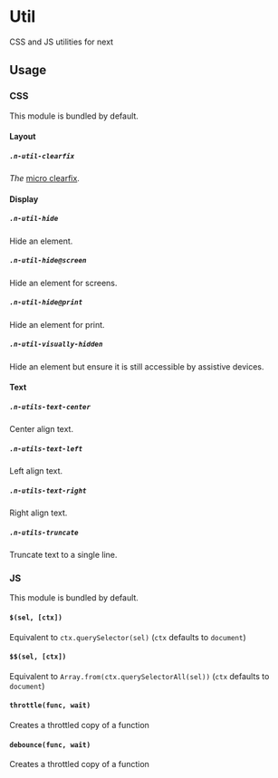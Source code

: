 # Util

CSS and JS utilities for next

## Usage

### CSS

This module is bundled by default.

#### Layout

##### `.n-util-clearfix`
_The_ [micro clearfix](http://nicolasgallagher.com/micro-clearfix-hack/).

#### Display

##### `.n-util-hide`
Hide an element.

##### `.n-util-hide@screen`
Hide an element for screens.

##### `.n-util-hide@print`
Hide an element for print.

##### `.n-util-visually-hidden`
Hide an element but ensure it is still accessible by assistive devices.

#### Text

##### `.n-utils-text-center`
Center align text.

##### `.n-utils-text-left`
Left align text.

##### `.n-utils-text-right`
Right align text.

##### `.n-utils-truncate`
Truncate text to a single line.

### JS

This module is bundled by default.

#### `$(sel, [ctx])`
Equivalent to `ctx.querySelector(sel)` (`ctx` defaults to `document`)

#### `$$(sel, [ctx])`
Equivalent to `Array.from(ctx.querySelectorAll(sel))` (`ctx` defaults to `document`)

#### `throttle(func, wait)`
Creates a throttled copy of a function

#### `debounce(func, wait)`
Creates a throttled copy of a function
